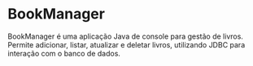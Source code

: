 # BookManager
BookManager é uma aplicação Java de console para gestão de livros. Permite adicionar, listar, atualizar e deletar livros, utilizando JDBC para interação com o banco de dados.
